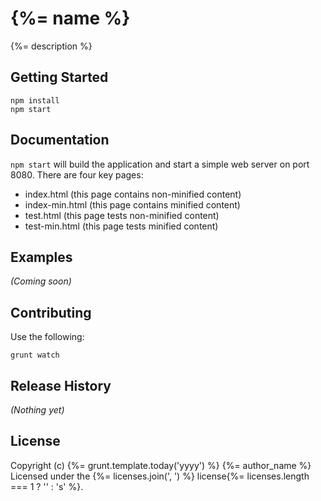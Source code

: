 # {%= name %}

{%= description %}

## Getting Started
```
npm install
npm start
```
## Documentation
`npm start` will build the application and start a simple web server on port 8080.
There are four key pages:
  - index.html (this page contains non-minified content)
  - index-min.html (this page contains minified content)
  - test.html (this page tests non-minified content)
  - test-min.html (this page tests minified content)

## Examples
_(Coming soon)_

## Contributing
Use the following:
```
grunt watch
```

## Release History
_(Nothing yet)_

## License
Copyright (c) {%= grunt.template.today('yyyy') %} {%= author_name %}  
Licensed under the {%= licenses.join(', ') %} license{%= licenses.length === 1 ? '' : 's' %}.
